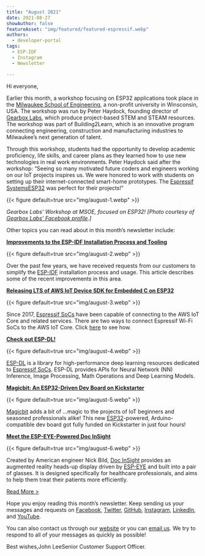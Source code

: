 ```yaml
---
title: "August 2021"
date: 2021-08-27
showAuthor: false
featureAsset: "img/featured/featured-espressif.webp"
authors:
  - developer-portal
tags:
  - ESP-IDF
  - Instagram
  - Newsletter

---
```

Hi everyone,

Earlier this month, a workshop focusing on ESP32 applications took place in the [Milwaukee School of Engineering](http://www.msoe.edu/), a non-profit university in Winsconsin, USA. The workshop was run by Peter Haydock, founding director of [Gearbox Labs](http://gearboxlabs.org/), which produce project-based STEM and STEAM resources. The workshop was part of Building2Learn, which is an innovative program connecting engineering, construction and manufacturing industries to Milwaukee’s next generation of talent.

Through this workshop, students had the opportunity to develop academic proficiency, life skills, and career plans as they learned how to use new technologies in real work environments. Peter Haydock said after the workshop: “Seeing so many motivated future coders and engineers working on our IoT projects inspires us. We were honored to work with students on setting up their internet-connected smart-home prototypes. The [Espressif Systems](https://www.facebook.com/espressif/)[ESP32](https://www.espressif.com/en/products/socs/esp32) was perfect for their projects!”

{{< figure
    default=true
    src="img/august-1.webp"
    >}}

*Gearbox Labs’ Workshop at MSOE, focused on ESP32! [Photo courtesy of *[*Gearbox Labs’ Facebook profile*](https://www.facebook.com/100132818016114/posts/568218071207584/?d=n)*.]*

Other topics you can read about in this month’s newsletter include:

[__Improvements to the ESP-IDF Installation Process and Tooling__ ](https://www.espressif.com/en/news/esp-idf-improvements)

{{< figure
    default=true
    src="img/august-2.webp"
    >}}

Over the past few years, we have received requests from our customers to simplify the [ESP-IDF](https://github.com/espressif/esp-idf/releases/tag/v4.3) installation process and usage. This article describes some of the recent improvements in this area.

[__Releasing LTS of AWS IoT Device SDK for Embedded C on ESP32__ ](https://www.espressif.com/en/news/LTSrelease)

{{< figure
    default=true
    src="img/august-3.webp"
    >}}

Since 2017, [Espressif SoCs](https://www.espressif.com/en/products/socs) have been capable of connecting to the AWS IoT Core and related services. There are two ways to connect Espressif Wi-Fi SoCs to the AWS IoT Core. Click [here](https://www.espressif.com/en/news/LTSrelease) to see how.

[__Check out ESP-DL!__ ](https://www.espressif.com/en/news/ESP-DL)

{{< figure
    default=true
    src="img/august-4.webp"
    >}}

[ESP-DL](https://github.com/espressif/esp-dl/) is a library for high-performance deep learning resources dedicated to [Espressif SoCs](https://www.espressif.com/en/products/socs). ESP-DL provides APIs for Neural Network (NN) Inference, Image Processing, Math Operations and Deep Learning Models.

[__Magicbit: An ESP32-Driven Dev Board on Kickstarter__ ](https://www.espressif.com/en/news/ESP32_magicbit)

{{< figure
    default=true
    src="img/august-5.webp"
    >}}

[Magicbit](https://www.kickstarter.com/projects/magicbit0/magicbit-create-your-first-iot-project-in-10-minutes) adds a bit of …magic to the projects of IoT beginners and seasoned professionals alike! This new [ESP32](https://www.espressif.com/en/products/socs/esp32)-powered, Arduino-compatible dev board got fully funded on Kickstarter in just four hours!

[__Meet the ESP-EYE-Powered Doc InSight__ ](https://www.espressif.com/en/news/ESP-EYE-DocInSight)

{{< figure
    default=true
    src="img/august-6.webp"
    >}}

Created by American engineer Nick Bild, [Doc InSight](https://www.hackster.io/nickbild/doc-insight-862f29) provides an augmented reality heads-up display driven by [ESP-EYE](https://www.espressif.com/en/products/devkits/esp-eye/overview) and built into a pair of glasses. It is designed specifically for healthcare professionals, and aims to help them treat their patients more efficiently.

[Read More >](https://www.espressif.com/en/company/newsroom/news)

Hope you enjoy reading this month’s newsletter. Keep sending us your messages and requests on [Facebook](https://www.facebook.com/espressif), [Twitter](https://twitter.com/EspressifSystem), [GitHub](https://github.com/espressif), [Instagram](https://www.instagram.com/espressif_systems_official/), [LinkedIn](https://www.linkedin.com/company/espressif-systems/), and [YouTube](https://www.youtube.com/c/EspressifSystems).

You can also contact us through our [website](https://www.espressif.com/en/contact-us/sales-questions) or you can [email us](mailto:newsletter@espressif.com). We try to respond to all of your messages as quickly as possible!

Best wishes,John LeeSenior Customer Support Officer.
